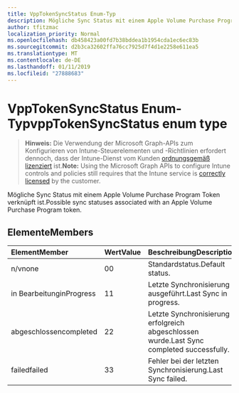 ```yaml
---
title: VppTokenSyncStatus Enum-Typ
description: Mögliche Sync Status mit einem Apple Volume Purchase Program Token verknüpft ist.
author: tfitzmac
localization_priority: Normal
ms.openlocfilehash: db458423a00fd7b38bddea1b1954cda1ec6ec83b
ms.sourcegitcommit: d2b3ca32602ffa76cc7925d7f4d1e2258e611ea5
ms.translationtype: MT
ms.contentlocale: de-DE
ms.lasthandoff: 01/11/2019
ms.locfileid: "27888683"
---
```

# <a name="vpptokensyncstatus-enum-type"></a><span data-ttu-id="2e7dc-103">VppTokenSyncStatus Enum-Typ</span><span class="sxs-lookup"><span data-stu-id="2e7dc-103">vppTokenSyncStatus enum type</span></span>

> <span data-ttu-id="2e7dc-104">**Hinweis:** Die Verwendung der Microsoft Graph-APIs zum Konfigurieren von Intune-Steuerelementen und -Richtlinien erfordert dennoch, dass der Intune-Dienst vom Kunden [ordnungsgemäß lizenziert](https://go.microsoft.com/fwlink/?linkid=839381) ist.</span><span class="sxs-lookup"><span data-stu-id="2e7dc-104">**Note:** Using the Microsoft Graph APIs to configure Intune controls and policies still requires that the Intune service is [correctly licensed](https://go.microsoft.com/fwlink/?linkid=839381) by the customer.</span></span>

<span data-ttu-id="2e7dc-105">Mögliche Sync Status mit einem Apple Volume Purchase Program Token verknüpft ist.</span><span class="sxs-lookup"><span data-stu-id="2e7dc-105">Possible sync statuses associated with an Apple Volume Purchase Program token.</span></span>
## <a name="members"></a><span data-ttu-id="2e7dc-106">Elemente</span><span class="sxs-lookup"><span data-stu-id="2e7dc-106">Members</span></span>
|<span data-ttu-id="2e7dc-107">Element</span><span class="sxs-lookup"><span data-stu-id="2e7dc-107">Member</span></span>|<span data-ttu-id="2e7dc-108">Wert</span><span class="sxs-lookup"><span data-stu-id="2e7dc-108">Value</span></span>|<span data-ttu-id="2e7dc-109">Beschreibung</span><span class="sxs-lookup"><span data-stu-id="2e7dc-109">Description</span></span>|
|:---|:---|:---|
|<span data-ttu-id="2e7dc-110">n/v</span><span class="sxs-lookup"><span data-stu-id="2e7dc-110">none</span></span>|<span data-ttu-id="2e7dc-111">0</span><span class="sxs-lookup"><span data-stu-id="2e7dc-111">0</span></span>|<span data-ttu-id="2e7dc-112">Standardstatus.</span><span class="sxs-lookup"><span data-stu-id="2e7dc-112">Default status.</span></span>|
|<span data-ttu-id="2e7dc-113">in Bearbeitung</span><span class="sxs-lookup"><span data-stu-id="2e7dc-113">inProgress</span></span>|<span data-ttu-id="2e7dc-114">1</span><span class="sxs-lookup"><span data-stu-id="2e7dc-114">1</span></span>|<span data-ttu-id="2e7dc-115">Letzte Synchronisierung ausgeführt.</span><span class="sxs-lookup"><span data-stu-id="2e7dc-115">Last Sync in progress.</span></span>|
|<span data-ttu-id="2e7dc-116">abgeschlossen</span><span class="sxs-lookup"><span data-stu-id="2e7dc-116">completed</span></span>|<span data-ttu-id="2e7dc-117">2</span><span class="sxs-lookup"><span data-stu-id="2e7dc-117">2</span></span>|<span data-ttu-id="2e7dc-118">Letzte Synchronisierung erfolgreich abgeschlossen wurde.</span><span class="sxs-lookup"><span data-stu-id="2e7dc-118">Last Sync completed successfully.</span></span>|
|<span data-ttu-id="2e7dc-119">failed</span><span class="sxs-lookup"><span data-stu-id="2e7dc-119">failed</span></span>|<span data-ttu-id="2e7dc-120">3</span><span class="sxs-lookup"><span data-stu-id="2e7dc-120">3</span></span>|<span data-ttu-id="2e7dc-121">Fehler bei der letzten Synchronisierung.</span><span class="sxs-lookup"><span data-stu-id="2e7dc-121">Last Sync failed.</span></span>|



